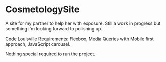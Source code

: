# CosmetologySite
A site for my partner to help her with exposure. Still a work in progress but something I'm looking forward to polishing up. 

Code Louisville Requirements: 
Flexbox,
Media Queries with Mobile first approach,
JavaScript carousel.


Nothing special required to run the project.
